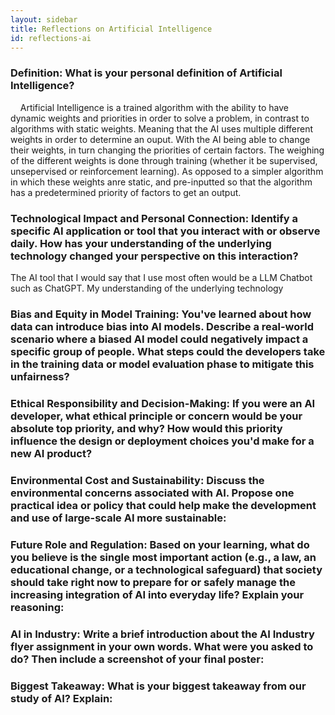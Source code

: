 ```yaml
---
layout: sidebar
title: Reflections on Artificial Intelligence
id: reflections-ai
---
```


### Definition: What is your personal definition of Artificial Intelligence?
&nbsp; &nbsp; Artificial Intelligence is a trained algorithm with the ability to have dynamic weights and priorities in order to solve a problem, in contrast to algorithms with static weights. Meaning that the AI uses multiple different weights in order to determine an ouput. With the AI being able to change their weights, in turn changing the priorities of certain factors. The weighing of the different weights is done through training (whether it be supervised, unsepervised or reinforcement learning). As opposed to a simpler algorithm in which these weights anre static, and pre-inputted so that the algorithm has a predetermined priority of factors to get an output.

### Technological Impact and Personal Connection: Identify a specific AI application or tool that you interact with or observe daily. How has your understanding of the underlying technology changed your perspective on this interaction?
The AI tool that I would say that I use most often would be a LLM Chatbot such as ChatGPT. My understanding of the underlying technology 

### Bias and Equity in Model Training: You've learned about how data can introduce bias into AI models. Describe a real-world scenario where a biased AI model could negatively impact a specific group of people. What steps could the developers take in the training data or model evaluation phase to mitigate this unfairness?


### Ethical Responsibility and Decision-Making: If you were an AI developer, what ethical principle or concern would be your absolute top priority, and why? How would this priority influence the design or deployment choices you'd make for a new AI product?

### Environmental Cost and Sustainability: Discuss the environmental concerns associated with AI. Propose one practical idea or policy that could help make the development and use of large-scale AI more sustainable:

### Future Role and Regulation: Based on your learning, what do you believe is the single most important action (e.g., a law, an educational change, or a technological safeguard) that society should take right now to prepare for or safely manage the increasing integration of AI into everyday life? Explain your reasoning:

### AI in Industry: Write a brief introduction about the AI Industry flyer assignment in your own words. What were you asked to do? Then include a screenshot of your final poster:

### Biggest Takeaway: What is your biggest takeaway from our study of AI? Explain:


 